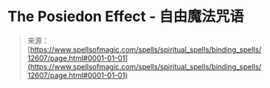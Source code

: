 <!--yml

category: 未分类

date: 2024-06-12 18:50:26

-->

# **The Posiedon Effect** - 自由魔法咒语

> 来源：[https://www.spellsofmagic.com/spells/spiritual_spells/binding_spells/12607/page.html#0001-01-01](https://www.spellsofmagic.com/spells/spiritual_spells/binding_spells/12607/page.html#0001-01-01)
